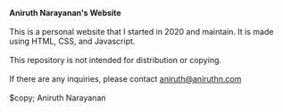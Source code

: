 <b>Aniruth Narayanan's Website</b><br><br>
This is a personal website that I started in 2020 and maintain. It is made using HTML, CSS, and Javascript.<br><br>
This repository is not intended for distribution or copying.<br><br>
If there are any inquiries, please contact aniruth@aniruthn.com<br><br>
$copy; Aniruth Narayanan